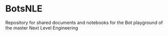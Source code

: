 # BotsNLE
Repository for shared documents and notebooks for the Bot playground of the master Next Level Engineering
